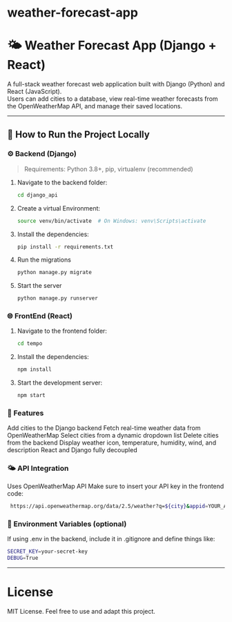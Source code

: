 # weather-forecast-app

# 🌤️ Weather Forecast App (Django + React)

A full-stack weather forecast web application built with Django (Python) and React (JavaScript).  
Users can add cities to a database, view real-time weather forecasts from the OpenWeatherMap API, and manage their saved locations.

---

## 🚀 How to Run the Project Locally

### ⚙️ Backend (Django)

> Requirements: Python 3.8+, pip, virtualenv (recommended)

1. Navigate to the backend folder:
   ```bash
   cd django_api

2. Create a virtual Environment:

    ```bash
    source venv/bin/activate  # On Windows: venv\Scripts\activate

3. Install the dependencies:

    ```bash
    pip install -r requirements.txt

4. Run the migrations

    ```bash
    python manage.py migrate

5. Start the server
   
    ```bash
   python manage.py runserver

### 🌐 FrontEnd (React)

1. Navigate to the frontend folder:
   ```bash
   cd tempo

2. Install the dependencies:

    ```bash
    npm install
    
3. Start the development server:

    ```bash
    npm start

### 🔧 Features
  
Add cities to the Django backend
Fetch real-time weather data from OpenWeatherMap
Select cities from a dynamic dropdown list
Delete cities from the backend
Display weather icon, temperature, humidity, wind, and description
React and Django fully decoupled


### 🌤️ API Integration

Uses OpenWeatherMap API
Make sure to insert your API key in the frontend code:

   ```bash
    https://api.openweathermap.org/data/2.5/weather?q=${city}&appid=YOUR_API_KEY&units=metric
 ```

### 🧾 Environment Variables (optional)

If using .env in the backend, include it in .gitignore and define things like:

   ```bash
   SECRET_KEY=your-secret-key
   DEBUG=True
 ```

---

# License

MIT License. Feel free to use and adapt this project.
